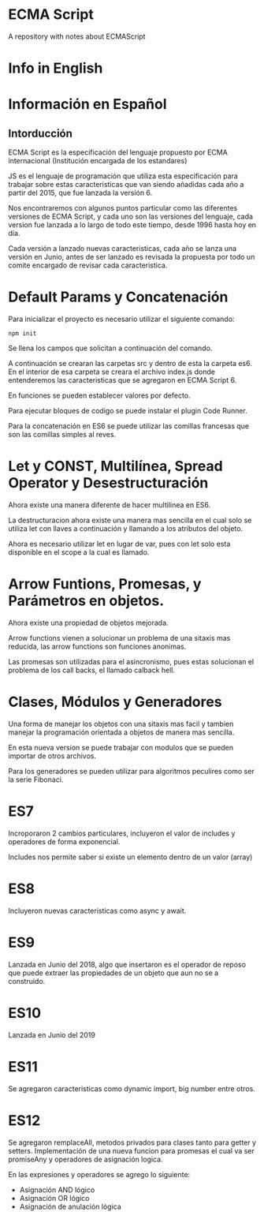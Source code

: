 # ECMA Script
A repository with notes about ECMAScript
# Info in English

# Información en Español
## Intorducción
ECMA Script es la especificación del lenguaje propuesto por ECMA internacional (Institución encargada de los estandares)

JS es el lenguaje de programación que utiliza esta especificación para trabajar sobre estas caracteristicas que van siendo añadidas cada año a partir del 2015, que fue lanzada la versión 6.

Nos encontraremos con algunos puntos particular como las diferentes versiones de ECMA Script, y cada uno son las versiones del lenguaje, cada version fue lanzada a lo largo de todo este tiempo, desde 1996 hasta hoy en día.

Cada versión a lanzado nuevas caracteristicas, cada año se lanza una versión en Junio, antes de ser lanzado es revisada la propuesta por todo un comite encargado de revisar cada caracteristica.

# Default Params y Concatenación
Para inicializar el proyecto es necesario utilizar el siguiente comando:
```
npm init
```
Se llena los campos que solicitan a continuación del comando.

A continuación se crearan las carpetas src y dentro de esta la carpeta es6. En el interior de esa carpeta se creara el archivo index.js donde entenderemos las caracteristicas que se agregaron en ECMA Script 6.

En funciones se pueden establecer valores por defecto.

Para ejecutar bloques de codigo se puede instalar el plugin Code Runner.

Para la concatenación en ES6 se puede utilizar las comillas francesas que son las comillas simples al reves.

# Let y CONST, Multilínea, Spread Operator y Desestructuración
Ahora existe una manera diferente de hacer multilinea en ES6.

La destructuracion ahora existe una manera mas sencilla en el cual solo se utiliza let con llaves a continuación y llamando a los atributos del objeto.

Ahora es necesario utilizar let en lugar de var, pues con let solo esta disponible en el scope a la cual es llamado.

# Arrow Funtions, Promesas, y Parámetros en objetos.
Ahora existe una propiedad de objetos mejorada.

Arrow functions vienen a solucionar un problema de una sitaxis mas reducida, las arrow functions son funciones anonimas.

Las promesas son utilizadas para el asincronismo, pues estas solucionan el problema de los call backs, el llamado calback hell.

# Clases, Módulos y Generadores
Una forma de manejar los objetos con una sitaxis mas facil y tambien manejar la programación orientada a objetos de manera mas sencilla.

En esta nueva version se puede trabajar con modulos que se pueden importar de otros archivos.

Para los generadores se pueden utilizar para algoritmos peculires como ser la serie Fibonaci.

# ES7
Incroporaron 2 cambios particulares, incluyeron el valor de includes y operadores de forma exponencial.

Includes nos permite saber si existe un elemento dentro de un valor (array)

# ES8
Incluyeron nuevas caracteristicas como async y await.

# ES9
Lanzada en Junio del 2018, algo que insertaron es el operador de reposo que puede extraer las propiedades de un objeto que aun no se a construido.

# ES10
Lanzada en Junio del 2019

# ES11
Se agregaron caracteristicas como dynamic import, big number entre otros.

# ES12
Se agregaron remplaceAll, metodos privados para clases tanto para getter y setters. Implementación de una nueva funcion para promesas el cual va ser promiseAny y operadores de asignación logica.

En las expresiones y operadores se agrego lo siguiente:
- Asignación AND lógico
- Asignación OR lógico
- Asignación de anulación lógica
